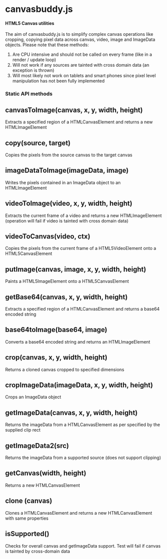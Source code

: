 canvasbuddy.js
==============

#### HTML5 Canvas utilities ####

The aim of canvasbuddy.js is to simplify complex canvas operations like cropping, copying pixel data across canvas, video, image and ImageData objects.
Please note that these methods:
 
1) Are CPU intensive and should not be called on every frame (like in a render / update loop)
2) Will not work if any sources are tainted with cross domain data (an exception is thrown)
3) Will most likely not work on tablets and smart phones since pixel level manipulation has not been fully implemented

### Static API methods ###

## canvasToImage(canvas, x, y, width, height) ##
Extracts a specified region of a HTMLCanvasElement and returns a new HTMLImageElement

## copy(source, target) ##
Copies the pixels from the source canvas to the target canvas

## imageDataToImage(imageData, image) ##
Writes the pixels contained in an ImageData object to an HTMLImageElement

## videoToImage(video, x, y, width, height) ##
Extracts the current frame of a video and returns a new HTMLImageElement (operation will fail if video is tainted with cross domain data)

## videoToCanvas(video, ctx) ##
Copies the pixels from the current frame of a HTML5VideoElement onto a HTML5CanvasElement

## putImage(canvas, image, x, y, width, height) ##
Paints a HTML5ImageElement onto a HTML5CanvasElement

## getBase64(canvas, x, y, width, height) ##
Extracts a specified region of a HTMLCanvasElement and returns a base64 encoded string

## base64toImage(base64, image) ##
Converts a base64 encoded string and returns an HTMLImageElement

## crop(canvas, x, y, width, height) ##
Returns a cloned canvas cropped to specified dimensions

## cropImageData(imageData, x, y, width, height) ##
Crops an ImageData object

## getImageData(canvas, x, y, width, height) ##
Returns the imageData from a HTMLCanvasElement as per specified by the supplied clip rect

## getImageData2(src) ##
Returns the imageData from a supported source (does not support clipping)

## getCanvas(width, height) ##
Returns a new HTMLCanvasElement

## clone (canvas) ##
Clones a HTMLCanvasElement and returns a new HTMLCanvasElement with same properties

## isSupported() ##
Checks for overall canvas and getImageData support. Test will fail if canvas is tainted by cross-domain data
